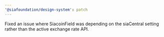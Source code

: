 ```yaml
---
'@siafoundation/design-system': patch
---
```


Fixed an issue where SiacoinField was depending on the siaCentral setting rather than the active exchange rate API.
